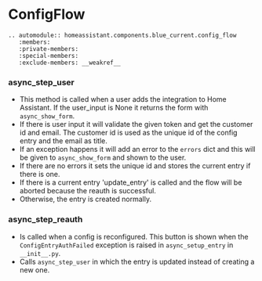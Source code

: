 # ConfigFlow

```{eval-rst}
.. automodule:: homeassistant.components.blue_current.config_flow
   :members:
   :private-members:
   :special-members:
   :exclude-members: __weakref__
```

### async_step_user
- This method is called when a user adds the integration to Home Assistant. If the user_input is None it returns the form with `async_show_form`.
- If there is user input it will validate the given token and get the customer id and email. The customer id is used as the unique id of the config entry and the email as title.
- If an exception happens it will add an error to the `errors` dict and this will be given to `async_show_form` and shown to the user.
- If there are no errors it sets the unique id and stores the current entry if there is one.
- If there is a current entry 'update_entry' is called and the flow will be aborted because the reauth is successful.
- Otherwise, the entry is created normally.


### async_step_reauth

- Is called when a config is reconfigured. This button is shown when the `ConfigEntryAuthFailed` exception is raised in `async_setup_entry` in `__init__.py`.
- Calls `async_step_user` in which the entry is updated instead of creating a new one.